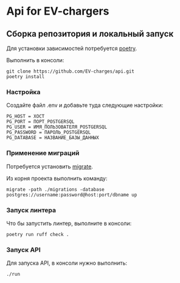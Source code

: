 # Api for EV-chargers
## Сборка репозитория и локальный запуск
Для установки зависимостей потребуется [poetry](https://python-poetry.org/).

Выполнить в консоли:

```
git clone https://github.com/EV-charges/api.git
poetry install
```
### Настройка
Создайте файл .env и добавьте туда следующие настройки:
```
PG_HOST = ХОСТ
PG_PORT = ПОРТ_POSTGERSQL
PG_USER = ИМЯ_ПОЛЬЗОВАТЕЛЯ_POSTGERSQL
PG_PASSWORD = ПАРОЛЬ_POSTGERSQL
PG_DATABASE = НАЗВАНИЕ_БАЗЫ_ДАННЫХ
```

### Применение миграций
Потребуется установить [migrate](https://github.com/golang-migrate/migrate).

Из корня проекта выполнить команду:
```
migrate -path ./migrations -database postgres://username:password@host:port/dbname up
```

### Запуск линтера
Что бы запустить линтер, выполните в консоли:
```
poetry run ruff check .
```

### Запуск API
Для запуска API, в консоли нужно выполнить:
```
./run
```